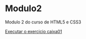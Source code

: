 # Modulo2
 Modulo 2 do curso de HTML5 e CSS3

 <a href="https://raulbarreto99.github.io/Modulo2/caixa01">Executar o exercicio caixa01</a>

